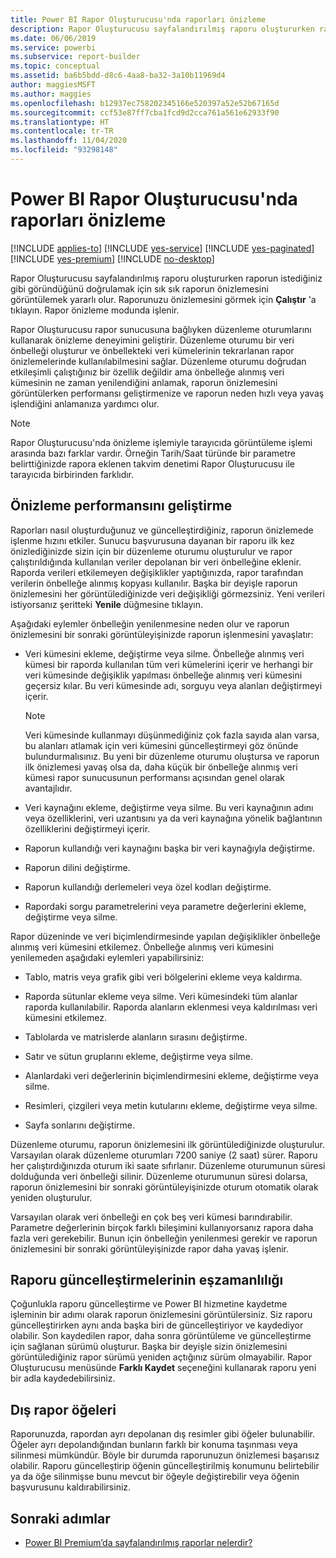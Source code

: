 ```yaml
---
title: Power BI Rapor Oluşturucusu'nda raporları önizleme
description: Rapor Oluşturucusu sayfalandırılmış raporu oluştururken raporun istediğiniz gibi göründüğünü doğrulamak için sık sık raporun önizlemesini görüntülemek yararlı olur.
ms.date: 06/06/2019
ms.service: powerbi
ms.subservice: report-builder
ms.topic: conceptual
ms.assetid: ba6b5bdd-d8c6-4aa8-ba32-3a10b11969d4
author: maggiesMSFT
ms.author: maggies
ms.openlocfilehash: b12937ec758202345166e520397a52e52b67165d
ms.sourcegitcommit: ccf53e87ff7cba1fcd9d2cca761a561e62933f90
ms.translationtype: HT
ms.contentlocale: tr-TR
ms.lasthandoff: 11/04/2020
ms.locfileid: "93298148"
---
```

# <a name="previewing-reports-in-power-bi-report-builder"></a>Power BI Rapor Oluşturucusu'nda raporları önizleme

[!INCLUDE [applies-to](../includes/applies-to.md)] [!INCLUDE [yes-service](../includes/yes-service.md)] [!INCLUDE [yes-paginated](../includes/yes-paginated.md)] [!INCLUDE [yes-premium](../includes/yes-premium.md)] [!INCLUDE [no-desktop](../includes/no-desktop.md)] 

Rapor Oluşturucusu sayfalandırılmış raporu oluştururken raporun istediğiniz gibi göründüğünü doğrulamak için sık sık raporun önizlemesini görüntülemek yararlı olur. Raporunuzu önizlemesini görmek için **Çalıştır** 'a tıklayın. Rapor önizleme modunda işlenir.  
  
 Rapor Oluşturucusu rapor sunucusuna bağlıyken düzenleme oturumlarını kullanarak önizleme deneyimini geliştirir. Düzenleme oturumu bir veri önbelleği oluşturur ve önbellekteki veri kümelerinin tekrarlanan rapor önizlemelerinde kullanılabilmesini sağlar. Düzenleme oturumu doğrudan etkileşimli çalıştığınız bir özellik değildir ama önbelleğe alınmış veri kümesinin ne zaman yenilendiğini anlamak, raporun önizlemesini görüntülerken performansı geliştirmenize ve raporun neden hızlı veya yavaş işlendiğini anlamanıza yardımcı olur.  

  
> [!NOTE]  
> Rapor Oluşturucusu'nda önizleme işlemiyle tarayıcıda görüntüleme işlemi arasında bazı farklar vardır. Örneğin Tarih/Saat türünde bir parametre belirttiğinizde rapora eklenen takvim denetimi Rapor Oluşturucusu ile tarayıcıda birbirinden farklıdır. 
  
## <a name="improving-preview-performance"></a>Önizleme performansını geliştirme  
 Raporları nasıl oluşturduğunuz ve güncelleştirdiğiniz, raporun önizlemede işlenme hızını etkiler. Sunucu başvurusuna dayanan bir raporu ilk kez önizlediğinizde sizin için bir düzenleme oturumu oluşturulur ve rapor çalıştırıldığında kullanılan veriler depolanan bir veri önbelleğine eklenir. Raporda verileri etkilemeyen değişiklikler yaptığınızda, rapor tarafından verilerin önbelleğe alınmış kopyası kullanılır. Başka bir deyişle raporun önizlemesini her görüntülediğinizde veri değişikliği görmezsiniz. Yeni verileri istiyorsanız şeritteki **Yenile** düğmesine tıklayın.  
  
 Aşağıdaki eylemler önbelleğin yenilenmesine neden olur ve raporun önizlemesini bir sonraki görüntüleyişinizde raporun işlenmesini yavaşlatır:  
  
-   Veri kümesini ekleme, değiştirme veya silme. Önbelleğe alınmış veri kümesi bir raporda kullanılan tüm veri kümelerini içerir ve herhangi bir veri kümesinde değişiklik yapılması önbelleğe alınmış veri kümesini geçersiz kılar. Bu veri kümesinde adı, sorguyu veya alanları değiştirmeyi içerir.  
  
    > [!NOTE]  
    >  Veri kümesinde kullanmayı düşünmediğiniz çok fazla sayıda alan varsa, bu alanları atlamak için veri kümesini güncelleştirmeyi göz önünde bulundurmalısınız. Bu yeni bir düzenleme oturumu oluştursa ve raporun ilk önizlemesi yavaş olsa da, daha küçük bir önbelleğe alınmış veri kümesi rapor sunucusunun performansı açısından genel olarak avantajlıdır.  
  
-   Veri kaynağını ekleme, değiştirme veya silme. Bu veri kaynağının adını veya özelliklerini, veri uzantısını ya da veri kaynağına yönelik bağlantının özelliklerini değiştirmeyi içerir.  
  
-   Raporun kullandığı veri kaynağını başka bir veri kaynağıyla değiştirme.  
  
-   Raporun dilini değiştirme.  
  
-   Raporun kullandığı derlemeleri veya özel kodları değiştirme.  
  
-   Rapordaki sorgu parametrelerini veya parametre değerlerini ekleme, değiştirme veya silme.  
  
 Rapor düzeninde ve veri biçimlendirmesinde yapılan değişiklikler önbelleğe alınmış veri kümesini etkilemez. Önbelleğe alınmış veri kümesini yenilemeden aşağıdaki eylemleri yapabilirsiniz:  
  
-   Tablo, matris veya grafik gibi veri bölgelerini ekleme veya kaldırma.  
  
-   Raporda sütunlar ekleme veya silme. Veri kümesindeki tüm alanlar raporda kullanılabilir. Raporda alanların eklenmesi veya kaldırılması veri kümesini etkilemez.  
  
-   Tablolarda ve matrislerde alanların sırasını değiştirme.  
  
-   Satır ve sütun gruplarını ekleme, değiştirme veya silme.  
  
-   Alanlardaki veri değerlerinin biçimlendirmesini ekleme, değiştirme veya silme.  
  
-   Resimleri, çizgileri veya metin kutularını ekleme, değiştirme veya silme.  
  
-   Sayfa sonlarını değiştirme.  
  
Düzenleme oturumu, raporun önizlemesini ilk görüntülediğinizde oluşturulur. Varsayılan olarak düzenleme oturumları 7200 saniye (2 saat) sürer. Raporu her çalıştırdığınızda oturum iki saate sıfırlanır. Düzenleme oturumunun süresi dolduğunda veri önbelleği silinir. Düzenleme oturumunun süresi dolarsa, raporun önizlemesini bir sonraki görüntüleyişinizde oturum otomatik olarak yeniden oluşturulur.
  
Varsayılan olarak veri önbelleği en çok beş veri kümesi barındırabilir. Parametre değerlerinin birçok farklı bileşimini kullanıyorsanız rapora daha fazla veri gerekebilir. Bunun için önbelleğin yenilenmesi gerekir ve raporun önizlemesini bir sonraki görüntüleyişinizde rapor daha yavaş işlenir. 
  
## <a name="concurrency-of-report-updates"></a>Raporu güncelleştirmelerinin eşzamanlılığı  
Çoğunlukla raporu güncelleştirme ve Power BI hizmetine kaydetme işleminin bir adımı olarak raporun önizlemesini görüntülersiniz. Siz raporu güncelleştirirken aynı anda başka biri de güncelleştiriyor ve kaydediyor olabilir. Son kaydedilen rapor, daha sonra görüntüleme ve güncelleştirme için sağlanan sürümü oluşturur. Başka bir deyişle sizin önizlemesini görüntülediğiniz rapor sürümü yeniden açtığınız sürüm olmayabilir. Rapor Oluşturucusu menüsünde **Farklı Kaydet** seçeneğini kullanarak raporu yeni bir adla kaydedebilirsiniz.  
  
## <a name="external-report-items"></a>Dış rapor öğeleri  
 Raporunuzda, rapordan ayrı depolanan dış resimler gibi öğeler bulunabilir. Öğeler ayrı depolandığından bunların farklı bir konuma taşınması veya silinmesi mümkündür. Böyle bir durumda raporunuzun önizlemesi başarısız olabilir. Raporu güncelleştirip öğenin güncelleştirilmiş konumunu belirtebilir ya da öğe silinmişse bunu mevcut bir öğeyle değiştirebilir veya öğenin başvurusunu kaldırabilirsiniz.  
  
## <a name="next-steps"></a>Sonraki adımlar

- [Power BI Premium’da sayfalandırılmış raporlar nelerdir?](paginated-reports-report-builder-power-bi.md)
  
